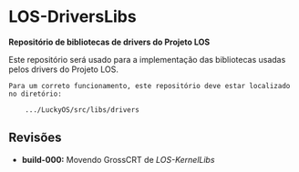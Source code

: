 # LOS-DriversLibs #
**Repositório de bibliotecas de drivers do Projeto LOS**

Este repositório será usado para a implementação das bibliotecas usadas pelos drivers do Projeto LOS.

```
Para um correto funcionamento, este repositório deve estar localizado no diretório:

	.../LuckyOS/src/libs/drivers
```

## Revisões ##

* **build-000:** Movendo GrossCRT de *LOS-KernelLibs*
